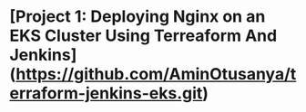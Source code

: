 
# [Project 1: Deploying Nginx on an EKS Cluster Using Terreaform And Jenkins] (https://github.com/AminOtusanya/terraform-jenkins-eks.git)

# 
